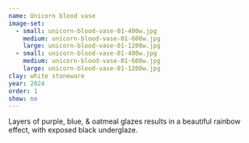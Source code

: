 ```yaml
---
name: Unicorn blood vase
image-set:
  - small: unicorn-blood-vase-01-400w.jpg
    medium: unicorn-blood-vase-01-600w.jpg
    large: unicorn-blood-vase-01-1200w.jpg
  - small: unicorn-blood-vase-01-400w.jpg
    medium: unicorn-blood-vase-01-600w.jpg
    large: unicorn-blood-vase-01-1200w.jpg
clay: white stoneware
year: 2024
order: 1
show: no
---
```


Layers of purple, blue, & oatmeal glazes results in a beautiful rainbow effect, with exposed black underglaze.